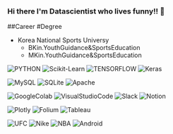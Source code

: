 ### Hi there I'm Datascientist who lives funny!! 👋
##Career
#Degree
- Korea National Sports Universy
  - BKin.YouthGuidance&SportsEducation
  - MKin.YouthGuidance&SportsEducation


<!--
**RyuMinSu/RyuMinSu** is a ✨ _special_ ✨ repository because its `README.md` (this file) appears on your GitHub profile.

Here are some ideas to get you started:

- 🔭 I’m currently working on ...
- 🌱 I’m currently learning ...
- 👯 I’m looking to collaborate on ...
- 🤔 I’m looking for help with ...
- 💬 Ask me about ...
- 📫 How to reach me: ...
- 😄 Pronouns: ...
- ⚡ Fun fact: ...
-->
![PYTHON](https://img.shields.io/badge/-Python-3776AB?style=flat&logo=Python&logoColor=white)
![Scikit-Learn](https://img.shields.io/badge/-Scikit_Llearn-F7931E?style=flat&logo=scikit-learn&logoColor=white)
![TENSORFLOW](https://img.shields.io/badge/-TensorFlow-FF6F00?style=flat&logo=Tensorflow&logoColor=white)
![Keras](https://img.shields.io/badge/-Keras-D00000?style=flat&logo=Keras&logoColor=white)<br>

![MySQL](https://img.shields.io/badge/-MySQL-4479A1?style=flat&logo=MySQL&logoColor=white)
![SQLite](https://img.shields.io/badge/-SQLite-003B57?style=flat&logo=SQLite&logoColor=white)
![Apache](https://img.shields.io/badge/-Apache-D22128?style=flat&logo=Apache&logoColor=white)<br>

![GoogleColab](https://img.shields.io/badge/-GoogleColab-F9AB00?style=flat&logo=GoogleColab&logoColor=white)
![VisualStudioCode](https://img.shields.io/badge/-VisualStudioCode-007ACC?style=flat&logo=VisualStudioCode&logoColor=white)
![Slack](https://img.shields.io/badge/-Slack-4A154B?style=flat&logo=Slack&logoColor=white)
![Notion](https://img.shields.io/badge/-Notion-000000?style=flat&logo=Notion&logoColor=white)<br>

![Plotly](https://img.shields.io/badge/-Plotly-3F4F75?style=flat&logo=Plotly&logoColor=white)
![Folium](https://img.shields.io/badge/-Folium-77B829?style=flat&logo=Folium&logoColor=white)
![Tableau](https://img.shields.io/badge/-Tableau-E97627?style=flat&logo=Tableau&logoColor=white)<br>

![UFC](https://img.shields.io/badge/-UFC-D20A0A?style=flat&logo=UFC&logoColor=white)
![Nike](https://img.shields.io/badge/-Nike-111111?style=flat&logo=Nike&logoColor=white)
![NBA](https://img.shields.io/badge/-NBA-253B73?style=flat&logo=NBA&logoColor=white)
![Android](https://img.shields.io/badge/-Android-3DDC84?style=flat&logo=Android&logoColor=white)<br>
